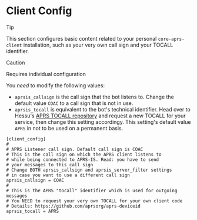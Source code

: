 # Client Config

> [!TIP]
> This section configures basic content related to your personal ```core-aprs-client``` installation, such as your very own call sign and your TOCALL identifier.

> [!CAUTION]
> Requires individual configuration

You _*need*_ to modify the following values:

- ```aprsis_callsign``` is the call sign that the bot listens to. Change the default value ```COAC``` to a call sign that is not in use.
- ```aprsis_tocall``` is equivalent to the bot's technical identifier. Head over to Hessu's [APRS TOCALL repository](https://github.com/aprsorg/aprs-deviceid) and request a new TOCALL for your service, then change this setting accordingy. This setting's default value ```APRS``` in not to be used on a permanent basis.

```
[client_config]
#
# APRS Listener call sign. Default call sign is COAC
# This is the call sign on which the APRS client listens to
# while being connected to APRS-IS. Read: you have to send
# your messages to this call sign
# Change BOTH aprsis_callsign and aprsis_server_filter settings
# in case you want to use a different call sign
aprsis_callsign = COAC
#
# This is the APRS "tocall" identifier which is used for outgoing messages
# You NEED to request your very own TOCALL for your own client code
# Details: https://github.com/aprsorg/aprs-deviceid
aprsis_tocall = APRS
```
